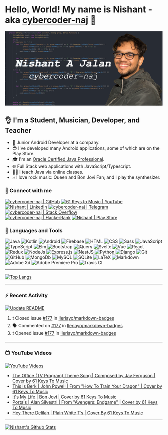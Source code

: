 # Hello, World! My name is Nishant - aka [cybercoder-naj][github] 👋

![Banner](banner.png)

## 👌 I'm a Student, Musician, Developer, and Teacher

- 💼 Junior Android Developer at a company.
- 😎 I've developed many Android applications, some of which are on the Play Store.
- 🎓 I'm an [Oracle Certified Java Professional][badge].
- 🌐 Full Stack web applications with JavaScript/Typescript.
- 👨‍🏫 I teach Java via online classes.
- 🎶 I love rock music: Queen and Bon Jovi Fan; and I play the synthesizer.

### 🤝 Connect with me

[![cybercoder-naj | GitHub](https://img.shields.io/badge/GitHub-100000?style=for-the-badge&logo=github&logoColor=white)][github]
[![61 Keys to Music | YouTube](https://img.shields.io/badge/61%20Keys%20To%20Music%20-%23FF0000.svg?&style=for-the-badge&logo=YouTube&logoColor=white)][youtube]
[![Nishant | LinkedIn](https://img.shields.io/badge/LinkedIn-0077B5?style=for-the-badge&logo=linkedin&logoColor=white)][linkedin]
[![cybercoder-naj | Telegram](https://img.shields.io/badge/Telegram-2CA5E0?style=for-the-badge&logo=telegram&logoColor=white)][telegram]
[![cybercoder-naj | Stack Overflow](https://img.shields.io/badge/Stack_Overflow-FE7A16?style=for-the-badge&logo=stack-overflow&logoColor=white)][stackoverflow] \
[![cybercoder-naj | HackerRank](https://img.shields.io/badge/-Hackerrank-2EC866?style=for-the-badge&logo=HackerRank&logoColor=white)][hackerrank]
[![Nishant | Play Store](https://img.shields.io/badge/Google_Play-414141?style=for-the-badge&logo=google-play&logoColor=white)][playstore]

### 🧠 Languages and Tools

![Java](https://img.shields.io/badge/java-%23ED8B00.svg?&style=for-the-badge&logo=java&logoColor=white)
![Kotlin](https://img.shields.io/badge/kotlin-%230095D5.svg?&style=for-the-badge&logo=kotlin&logoColor=white)
![Android](https://img.shields.io/badge/Android%20-green.svg?&style=for-the-badge&logo=Android&logoColor=white)
![Firebase](https://img.shields.io/badge/firebase%20-%23039BE5.svg?&style=for-the-badge&logo=firebase)
![HTML](https://img.shields.io/badge/html5%20-%23E34F26.svg?&style=for-the-badge&logo=html5&logoColor=white)
![CSS](https://img.shields.io/badge/css3%20-%231572B6.svg?&style=for-the-badge&logo=css3&logoColor=white)
![Sass](https://img.shields.io/badge/SASS%20-hotpink.svg?&style=for-the-badge&logo=SASS&logoColor=white)
![JavaScript](https://img.shields.io/badge/javascript%20-%23323330.svg?&style=for-the-badge&logo=javascript&logoColor=%23F7DF1E)
![TypeScript](https://img.shields.io/badge/typescript-%23007ACC.svg?&style=for-the-badge&logo=typescript&logoColor=white)
![Elm](https://img.shields.io/badge/Elm-60B5CC?style=for-the-badge&logo=elm&logoColor=white)
![Bootstrap](https://img.shields.io/badge/bootstrap%20-%23563D7C.svg?&style=for-the-badge&logo=bootstrap&logoColor=white)
![jQuery](https://img.shields.io/badge/jquery%20-%230769AD.svg?&style=for-the-badge&logo=jquery&logoColor=white)
![Svelte](https://img.shields.io/badge/svelte-%23f1413d.svg?style=for-the-badge&logo=svelte&logoColor=white)
![Vue](https://img.shields.io/badge/Vue.js-35495E?style=for-the-badge&logo=vue.js&logoColor=4FC08D)
![React](https://img.shields.io/badge/react%20-%2320232a.svg?&style=for-the-badge&logo=react&logoColor=%2361DAFB)
![Redux](https://img.shields.io/badge/redux%20-%23593d88.svg?&style=for-the-badge&logo=redux&logoColor=white)
![NodeJs](https://img.shields.io/badge/node.js%20-%2343853D.svg?&style=for-the-badge&logo=node.js&logoColor=white)
![Express.js](https://img.shields.io/badge/express.js-%23404d59.svg?style=for-the-badge&logo=express&logoColor=%2361DAFB)
![NestJS](https://img.shields.io/badge/nestjs-%23E0234E.svg?style=for-the-badge&logo=nestjs&logoColor=white)
![Python](https://img.shields.io/badge/python%20-%2314354C.svg?&style=for-the-badge&logo=python&logoColor=white)
![Django](https://img.shields.io/badge/django%20-%23092E20.svg?&style=for-the-badge&logo=django&logoColor=white)
![Git](https://img.shields.io/badge/git%20-%23F05033.svg?&style=for-the-badge&logo=git&logoColor=white)
![GitHub](https://img.shields.io/badge/github%20-%23121011.svg?&style=for-the-badge&logo=github&logoColor=white)
![MongoDb](https://img.shields.io/badge/MongoDB-%234ea94b.svg?&style=for-the-badge&logo=mongodb&logoColor=white)
![MySQL](https://img.shields.io/badge/mysql-%2300f.svg?&style=for-the-badge&logo=mysql&logoColor=white)
![SQLite](https://img.shields.io/badge/sqlite-%2307405e.svg?&style=for-the-badge&logo=sqlite&logoColor=white)
![LaTeX](https://img.shields.io/badge/latex-%23008080.svg?&style=for-the-badge&logo=latex&logoColor=white)
![Markdown](https://img.shields.io/badge/markdown-%23000000.svg?&style=for-the-badge&logo=markdown&logoColor=white)
![Adobe Xd](https://img.shields.io/badge/adobe%20xd%20-%23FF26BE.svg?&style=for-the-badge&logo=adobe%20xd&logoColor=white)
![Adobe Premiere Pro](https://img.shields.io/badge/adobe%20premiere%20pro%20-%23330D3E.svg?&style=for-the-badge&logo=adobe%20premiere%20pro&logoColor=white)
![Travis CI](https://img.shields.io/badge/travisci%20-%232B2F33.svg?&style=for-the-badge&logo=travis&logoColor=white)

---

[![Top Langs](https://github-readme-stats.vercel.app/api/top-langs/?username=cybercoder-naj&show_icons=true&hide_border=true&theme=midnight-purple)][github]

---

### ⚡ Recent Activity

[![Update README](https://github.com/cybercoder-naj/cybercoder-naj/actions/workflows/update-readme.yml/badge.svg?branch=master)](https://github.com/cybercoder-naj/cybercoder-naj/actions/workflows/update-readme.yml)

<!--START_SECTION:activity-->
1. ❗️ Closed issue [#177](https://github.com/Ileriayo/markdown-badges/issues/177) in [Ileriayo/markdown-badges](https://github.com/Ileriayo/markdown-badges)
2. 🗣 Commented on [#177](https://github.com/Ileriayo/markdown-badges/issues/177) in [Ileriayo/markdown-badges](https://github.com/Ileriayo/markdown-badges)
3. ❗️ Opened issue [#177](https://github.com/Ileriayo/markdown-badges/issues/177) in [Ileriayo/markdown-badges](https://github.com/Ileriayo/markdown-badges)
<!--END_SECTION:activity-->

---

### 📺 YouTube Videos

[![YouTube Videos](https://github.com/cybercoder-naj/cybercoder-naj/actions/workflows/youtube-workflow.yml/badge.svg?branch=master)](https://github.com/cybercoder-naj/cybercoder-naj/actions/workflows/youtube-workflow.yml)

<!-- YOUTUBE:START -->
- [The Office (TV Program) Theme Song | Composed by Jay Ferguson | Cover by 61 Keys To Music](https://www.youtube.com/watch?v=dskeHG3moIc)
- [This is Berk | John Powell | From "How To Train Your Dragon" | Cover by 61 Keys To Music](https://www.youtube.com/watch?v=NA9KN1Fn5ok)
- [It's My Life | Bon Jovi | Cover by 61 Keys To Music](https://www.youtube.com/watch?v=nmni4QTFcmA)
- [Portals | Alan Silvestri | From "Avengers: Endgame" | Cover by 61 Keys To Music](https://www.youtube.com/watch?v=QanbFx1kLrA)
- [Hey There Delilah | Plain White T’s | Cover By 61 Keys To Music](https://www.youtube.com/watch?v=Cmoq8jIPA7g)
<!-- YOUTUBE:END -->

---

[![Nishant's Github Stats](https://github-readme-stats.vercel.app/api?username=cybercoder-naj&show_icons=true&hide_border=true&count_private=true&theme=midnight-purple)][github]

[github]: https://github.com/cybercoder-naj
[badge]: https://www.youracclaim.com/badges/79bbfbe8-cdf4-4d8d-b1ba-57efaa5c331d/linked_in_profile
[youtube]: https://www.youtube.com/channel/UCPoU-LKr3XG0IujgCFFt4_A
[linkedin]: https://www.linkedin.com/in/nishant-aanjaney-jalan-3b7659191/
[telegram]: https://t.me/cybercoder_naj
[stackoverflow]: https://stackoverflow.com/users/11292068/nishant-jalan
[hackerrank]: https://www.hackerrank.com/cybercoder_nish1
[playstore]: https://play.google.com/store/apps/developer?id=Nishant+Aanjaney+Jalan
